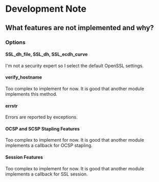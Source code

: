 # Development Note

## What features are not implemented and why?

### Options

#### SSL_dh_file, SSL_dh, SSL_ecdh_curve

I'm not a security expert so I select the default OpenSSL settings.

#### verify_hostname

Too complex to implement for now. It is good that another module implements this method.

#### errstr

Errors are reported by exceptions.

#### OCSP and SCSP Stapling Features

Too complex to implement for now. It is good that another module implements a callback for OCSP stapling.

#### Session Features

Too complex to implement for now. It is good that another module implements a callback for SSL session.
